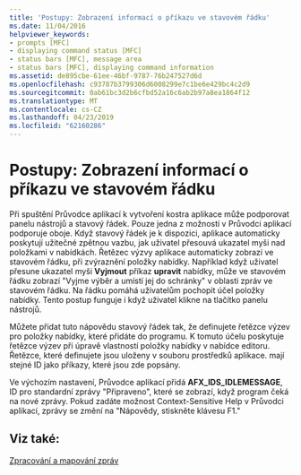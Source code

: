 ```yaml
---
title: 'Postupy: Zobrazení informací o příkazu ve stavovém řádku'
ms.date: 11/04/2016
helpviewer_keywords:
- prompts [MFC]
- displaying command status [MFC]
- status bars [MFC], message area
- status bars [MFC], displaying command information
ms.assetid: de895cbe-61ee-46bf-9787-76b247527d6d
ms.openlocfilehash: c93787b3799306d6008299e7c1be6e429bc4c2d9
ms.sourcegitcommit: 0ab61bc3d2b6cfbd52a16c6ab2b97a8ea1864f12
ms.translationtype: MT
ms.contentlocale: cs-CZ
ms.lasthandoff: 04/23/2019
ms.locfileid: "62160286"
---
```

# <a name="how-to-display-command-information-in-the-status-bar"></a>Postupy: Zobrazení informací o příkazu ve stavovém řádku

Při spuštění Průvodce aplikací k vytvoření kostra aplikace může podporovat panelu nástrojů a stavový řádek. Pouze jedna z možností v Průvodci aplikací podporuje oboje. Když stavový řádek je k dispozici, aplikace automaticky poskytují užitečné zpětnou vazbu, jak uživatel přesouvá ukazatel myši nad položkami v nabídkách. Řetězec výzvy aplikace automaticky zobrazí ve stavovém řádku, při zvýraznění položky nabídky. Například když uživatel přesune ukazatel myši **Vyjmout** příkaz **upravit** nabídky, může ve stavovém řádku zobrazí "Vyjme výběr a umístí jej do schránky" v oblasti zpráv ve stavovém řádku. Na řádku pomáhá uživatelům pochopit účel položky nabídky. Tento postup funguje i když uživatel klikne na tlačítko panelu nástrojů.

Můžete přidat tuto nápovědu stavový řádek tak, že definujete řetězce výzev pro položky nabídky, které přidáte do programu. K tomuto účelu poskytuje řetězce výzev při úpravě vlastností položky nabídky v nabídce editoru. Řetězce, které definujete jsou uloženy v souboru prostředků aplikace. mají stejné ID jako příkazy, které jsou zde popsány.

Ve výchozím nastavení, Průvodce aplikací přidá **AFX_IDS_IDLEMESSAGE**, ID pro standardní zprávy "Připraveno", které se zobrazí, když program čeká na nové zprávy. Pokud zadáte možnost Context-Sensitive Help v Průvodci aplikací, zprávy se změní na "Nápovědy, stiskněte klávesu F1."

## <a name="see-also"></a>Viz také:

[Zpracování a mapování zpráv](../mfc/message-handling-and-mapping.md)
